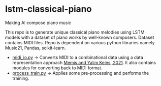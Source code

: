 # lstm-classical-piano
Making AI compose piano music

This repo is to generate unique classical piano melodies using LSTM models with a dataset of piano works by well-known composers.
Dataset contains MIDI files.
Repo is dependent on various python libraries namely Music21, Pandas, scikit-learn.

- [midi_io.py](lstm-classical-piano/midi_io.py)        -> Converts MIDI to a combinational data using a data representation approach [Memis and Yalim Keles, 2021](https://doi.org/10.1109/SIU53274.2021.9477952). It also contains modules for converting back to MIDI format.
- [process_train.py](lstm-classical-piano/process_train.py)  -> Applies some pre-processing and performs the training. 
